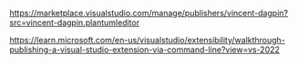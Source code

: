 https://marketplace.visualstudio.com/manage/publishers/vincent-dagpin?src=vincent-dagpin.plantumleditor

https://learn.microsoft.com/en-us/visualstudio/extensibility/walkthrough-publishing-a-visual-studio-extension-via-command-line?view=vs-2022